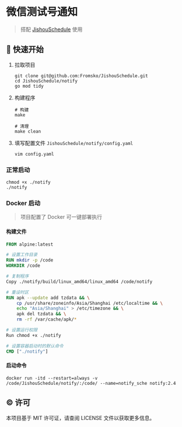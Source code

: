 # 微信测试号通知

> 搭配 [JishouSchedule](https://github.com/Fromsko/JishouSchedule) 使用

## 🚀 快速开始

1. 拉取项目

   ```shell
   git clone git@github.com:Fromsko/JishouSchedule.git
   cd JishouSchedule/notify
   go mod tidy
   ```

2. 构建程序

   ```shell
   # 构建
   make

   # 清理
   make clean
   ```

3. 填写配置文件 `JishouSchedule/notify/config.yaml`

   ```shell
   vim config.yaml
   ```

### 正常启动

```shell
chmod +x ./notify
./notify
```

### Docker 启动

> 项目配置了 Docker 可一键部署执行

#### 构建文件

```Dockerfile
FROM alpine:latest

# 设置工作目录
RUN mkdir -p /code
WORKDIR /code

# 复制程序
Copy ./notify/build/linux_amd64/linux_amd64 /code/notify

# 重设时区
RUN apk --update add tzdata && \
    cp /usr/share/zoneinfo/Asia/Shanghai /etc/localtime && \
    echo "Asia/Shanghai" > /etc/timezone && \
    apk del tzdata && \
    rm -rf /var/cache/apk/*

# 设置运行权限
Run chmod +x ./notify

# 设置容器启动时的默认命令
CMD ["./notify"]
```

#### 启动命令

```shell
docker run -itd --restart=always -v /code/JishouSchedule/notify/:/code/ --name=notify_sche notify:2.4
```

## ©️ 许可

本项目基于 MIT 许可证，请查阅 LICENSE 文件以获取更多信息。
